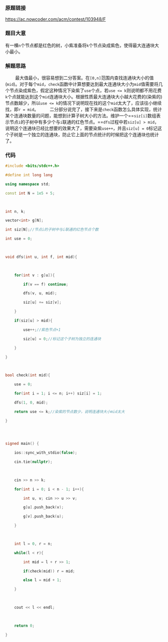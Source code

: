 ### 原题链接
https://ac.nowcoder.com/acm/contest/103948/F
### 题目大意
有一棵`n`个节点都是红色的树，小紫准备将`k`个节点染成紫色，使得最大连通块大小最小。
### 解题思路
$\qquad$最大值最小，很容易想到二分答案。在`[0,n]`范围内查找连通块大小的值(`mid`)。对于每个`mid`，`check`函数中计算想要达到最大连通块大小为`mid`值需要将几个节点染成紫色，假定这种情况下染紫了`use`个点，若`use <= k`则说明都不用花费`k`个点就能达到这个`mid`连通块大小。根据性质最大连通块大小越大花费的(染紫的)节点数越少，所以`use <= k`的情况下说明现在找的这个`mid`太大了，应该往小继续找，即`r = mid`。
$\qquad$二分部分说完了，接下来是`check`函数怎么具体实现，统计某个连通块数量的问题，能想到计算子树大小的方法。维护一个==`siz[i]`数组表示节点`i`的子树中有多少个与`i`联通的红色节点。==`dfs`过程中若`siz[u] > mid`，说明这个连通块已经比想要的效果大了，需要染紫`use++`，并且`siz[u] = 0`标记这个子树是一个独立的连通块，防止它上面的节点统计的时候把这个连通块也统计了。
### 代码
```cpp
#include <bits/stdc++.h>

#define int long long

using namespace std;

const int N = 1e5 + 5;

  

int n, k;

vector<int> g[N];

int siz[N];//节点i的子树中与i联通的红色节点个数

int use = 0;

  

void dfs(int u, int f, int mid){

  

    for(int v : g[u]){

        if(v == f) continue;

        dfs(v, u, mid);

        siz[u] += siz[v];

    }

    if(siz[u] > mid){

        use++;//紫色节点+1

        siz[u] = 0;//标记这个子树为独立的连通块

    }

}

  

bool check(int mid){

    use = 0;

    for(int i = 1; i <= n; i++) siz[i] = 1;

    dfs(1, 0, mid);

    return use <= k;//染紫的节点数少，说明连通块大小mid太大

}

  
  

signed main() {

    ios::sync_with_stdio(false);

    cin.tie(nullptr);

  

    cin >> n >> k;

    for(int i = 0; i < n - 1; i++){

        int u, v; cin >> u >> v;

        g[u].push_back(v);

        g[v].push_back(u);

    }

  

    int l = 0, r = n;

    while(l < r){

        int mid = l + r >> 1;

        if(check(mid)) r = mid;

        else l = mid + 1;

    }

  

    cout << l << endl;

  

    return 0;

}
```